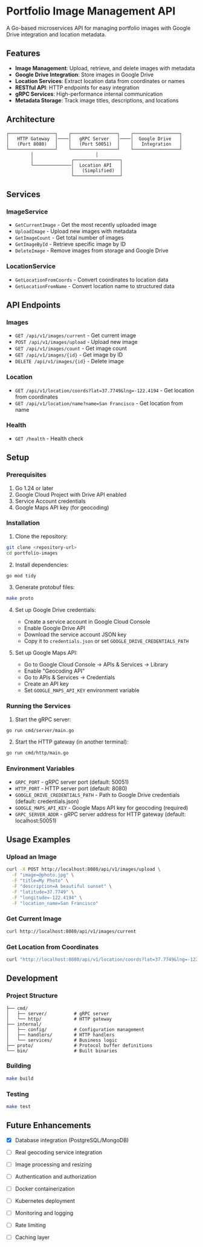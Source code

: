 # Portfolio Image Management API

A Go-based microservices API for managing portfolio images with Google Drive integration and location metadata.

## Features

- **Image Management**: Upload, retrieve, and delete images with metadata
- **Google Drive Integration**: Store images in Google Drive
- **Location Services**: Extract location data from coordinates or names
- **RESTful API**: HTTP endpoints for easy integration
- **gRPC Services**: High-performance internal communication
- **Metadata Storage**: Track image titles, descriptions, and locations

## Architecture

```
┌─────────────────┐    ┌─────────────────┐    ┌─────────────────┐
│   HTTP Gateway  │────│   gRPC Server   │────│  Google Drive   │
│   (Port 8080)   │    │   (Port 50051)  │    │   Integration   │
└─────────────────┘    └─────────────────┘    └─────────────────┘
         │                       │
         │              ┌─────────────────┐
         └──────────────│  Location API   │
                        │   (Simplified)  │
                        └─────────────────┘
```

## Services

### ImageService
- `GetCurrentImage` - Get the most recently uploaded image
- `UploadImage` - Upload new images with metadata
- `GetImageCount` - Get total number of images
- `GetImageById` - Retrieve specific image by ID
- `DeleteImage` - Remove images from storage and Google Drive

### LocationService
- `GetLocationFromCoords` - Convert coordinates to location data
- `GetLocationFromName` - Convert location name to structured data

## API Endpoints

### Images
- `GET /api/v1/images/current` - Get current image
- `POST /api/v1/images/upload` - Upload new image
- `GET /api/v1/images/count` - Get image count
- `GET /api/v1/images/{id}` - Get image by ID
- `DELETE /api/v1/images/{id}` - Delete image

### Location
- `GET /api/v1/location/coords?lat=37.7749&lng=-122.4194` - Get location from coordinates
- `GET /api/v1/location/name?name=San Francisco` - Get location from name

### Health
- `GET /health` - Health check

## Setup

### Prerequisites

1. Go 1.24 or later
2. Google Cloud Project with Drive API enabled
3. Service Account credentials
4. Google Maps API key (for geocoding)

### Installation

1. Clone the repository:
```bash
git clone <repository-url>
cd portfolio-images
```

2. Install dependencies:
```bash
go mod tidy
```

3. Generate protobuf files:
```bash
make proto
```

4. Set up Google Drive credentials:
   - Create a service account in Google Cloud Console
   - Enable Google Drive API
   - Download the service account JSON key
   - Copy it to `credentials.json` or set `GOOGLE_DRIVE_CREDENTIALS_PATH`

5. Set up Google Maps API:
   - Go to Google Cloud Console → APIs & Services → Library
   - Enable "Geocoding API"
   - Go to APIs & Services → Credentials
   - Create an API key
   - Set `GOOGLE_MAPS_API_KEY` environment variable

### Running the Services

1. Start the gRPC server:
```bash
go run cmd/server/main.go
```

2. Start the HTTP gateway (in another terminal):
```bash
go run cmd/http/main.go
```

### Environment Variables

- `GRPC_PORT` - gRPC server port (default: 50051)
- `HTTP_PORT` - HTTP server port (default: 8080)
- `GOOGLE_DRIVE_CREDENTIALS_PATH` - Path to Google Drive credentials (default: credentials.json)
- `GOOGLE_MAPS_API_KEY` - Google Maps API key for geocoding (required)
- `GRPC_SERVER_ADDR` - gRPC server address for HTTP gateway (default: localhost:50051)

## Usage Examples

### Upload an Image
```bash
curl -X POST http://localhost:8080/api/v1/images/upload \
  -F "image=@photo.jpg" \
  -F "title=My Photo" \
  -F "description=A beautiful sunset" \
  -F "latitude=37.7749" \
  -F "longitude=-122.4194" \
  -F "location_name=San Francisco"
```

### Get Current Image
```bash
curl http://localhost:8080/api/v1/images/current
```

### Get Location from Coordinates
```bash
curl "http://localhost:8080/api/v1/location/coords?lat=37.7749&lng=-122.4194"
```

## Development

### Project Structure
```
├── cmd/
│   ├── server/          # gRPC server
│   └── http/            # HTTP gateway
├── internal/
│   ├── config/          # Configuration management
│   ├── handlers/        # HTTP handlers
│   └── services/        # Business logic
├── proto/               # Protocol buffer definitions
└── bin/                 # Built binaries
```

### Building
```bash
make build
```

### Testing
```bash
make test
```

## Future Enhancements

- [x] Database integration (PostgreSQL/MongoDB)
- [ ] Real geocoding service integration
- [ ] Image processing and resizing
- [ ] Authentication and authorization
- [ ] Docker containerization
- [ ] Kubernetes deployment
- [ ] Monitoring and logging
- [ ] Rate limiting
- [ ] Caching layer

